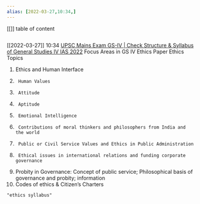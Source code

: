 ```yaml
---
alias: [2022-03-27,10:34,]
---
```

[[]]
table of content
```toc
```

[[2022-03-27]] 10:34 [UPSC Mains Exam GS-IV | Check Structure & Syllabus of General Studies IV IAS 2022](https://byjus.com/free-ias-prep/upsc-mains-gs-paper-4-structure/)
Focus Areas in GS IV Ethics Paper
     Ethics Topics
1. 	Ethics and Human Interface
2.  	Human Values
3.  	Attitude
4.  	Aptitude
5.  	Emotional Intelligence
6.  	Contributions of moral thinkers and philosophers from India and the world
7.  	Public or Civil Service Values and Ethics in Public Administration
8.  	Ethical issues in international relations and funding corporate governance
9. 	Probity in Governance: Concept of public service; Philosophical basis of governance and probity; information
10. Codes of ethics &  Citizen’s Charters


```query
"ethics syllabus"
```